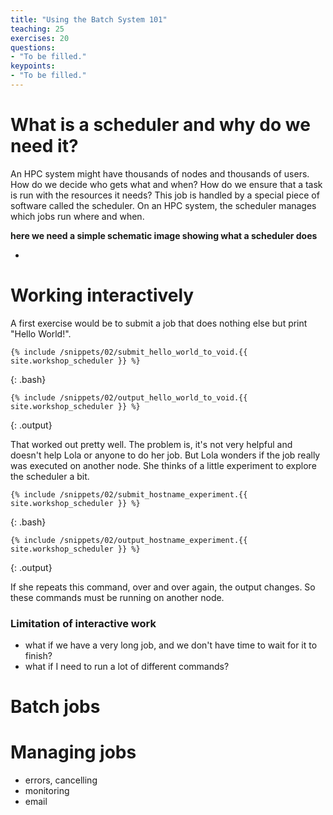 ```yaml
---
title: "Using the Batch System 101"
teaching: 25
exercises: 20
questions:
- "To be filled."
keypoints: 
- "To be filled." 
---
```


# What is a scheduler and why do we need it?

An HPC system might have thousands of nodes and thousands of users.
How do we decide who gets what and when?
How do we ensure that a task is run with the resources it needs?
This job is handled by a special piece of software called the scheduler.
On an HPC system, the scheduler manages which jobs run where and when.

**here we need a simple schematic image showing what a scheduler does**

- 

# Working interactively

A first exercise would be to submit a job that does nothing else but print "Hello World!".

~~~
{% include /snippets/02/submit_hello_world_to_void.{{ site.workshop_scheduler }} %}
~~~
{: .bash}

~~~
{% include /snippets/02/output_hello_world_to_void.{{ site.workshop_scheduler }} %}
~~~
{: .output}


That worked out pretty well. The problem is, it's not very helpful and doesn't help Lola or anyone to do her job. But Lola wonders if the job really was executed on another node. She thinks of a little experiment to explore the scheduler a bit. 

~~~
{% include /snippets/02/submit_hostname_experiment.{{ site.workshop_scheduler }} %}
~~~
{: .bash}

~~~
{% include /snippets/02/output_hostname_experiment.{{ site.workshop_scheduler }} %}
~~~
{: .output}

If she repeats this command, over and over again, the output changes. 
So these commands must be running on another node. 

### Limitation of interactive work
- what if we have a very long job, and we don't have time to wait for it to finish?
- what if I need to run a lot of different commands?


# Batch jobs


# Managing jobs

- errors, cancelling
- monitoring
- email
